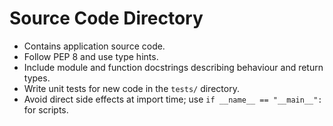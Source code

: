 # Source Code Directory

- Contains application source code.
- Follow PEP 8 and use type hints.
- Include module and function docstrings describing behaviour and return types.
- Write unit tests for new code in the `tests/` directory.
- Avoid direct side effects at import time; use `if __name__ == "__main__":` for scripts.
